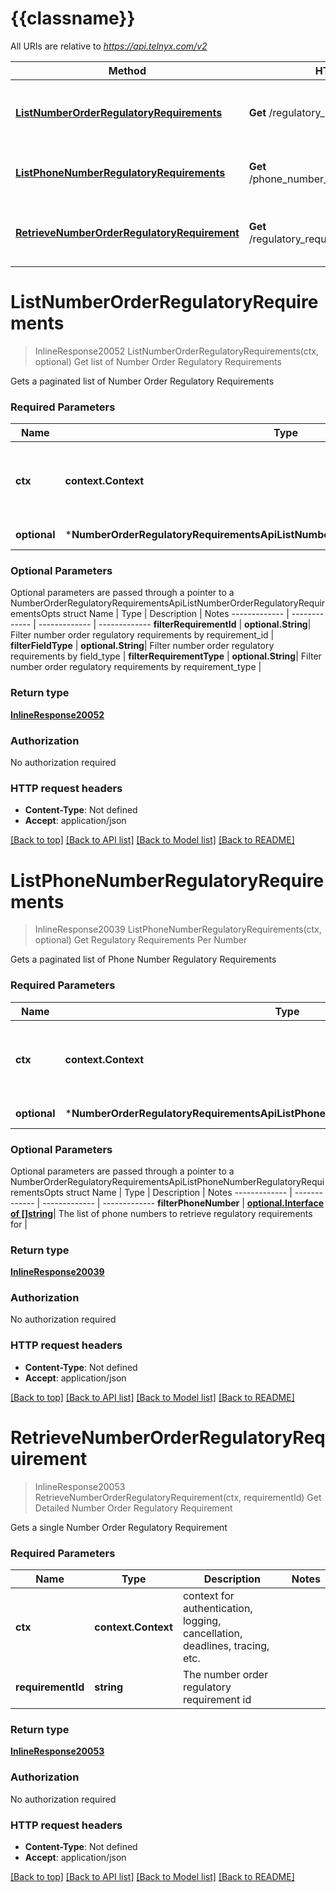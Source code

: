 # {{classname}}

All URIs are relative to *https://api.telnyx.com/v2*

Method | HTTP request | Description
------------- | ------------- | -------------
[**ListNumberOrderRegulatoryRequirements**](NumberOrderRegulatoryRequirementsApi.md#ListNumberOrderRegulatoryRequirements) | **Get** /regulatory_requirements | Get list of Number Order Regulatory Requirements
[**ListPhoneNumberRegulatoryRequirements**](NumberOrderRegulatoryRequirementsApi.md#ListPhoneNumberRegulatoryRequirements) | **Get** /phone_number_regulatory_requirements | Get Regulatory Requirements Per Number
[**RetrieveNumberOrderRegulatoryRequirement**](NumberOrderRegulatoryRequirementsApi.md#RetrieveNumberOrderRegulatoryRequirement) | **Get** /regulatory_requirements/{requirement_id} | Get Detailed Number Order Regulatory Requirement

# **ListNumberOrderRegulatoryRequirements**
> InlineResponse20052 ListNumberOrderRegulatoryRequirements(ctx, optional)
Get list of Number Order Regulatory Requirements

Gets a paginated list of Number Order Regulatory Requirements

### Required Parameters

Name | Type | Description  | Notes
------------- | ------------- | ------------- | -------------
 **ctx** | **context.Context** | context for authentication, logging, cancellation, deadlines, tracing, etc.
 **optional** | ***NumberOrderRegulatoryRequirementsApiListNumberOrderRegulatoryRequirementsOpts** | optional parameters | nil if no parameters

### Optional Parameters
Optional parameters are passed through a pointer to a NumberOrderRegulatoryRequirementsApiListNumberOrderRegulatoryRequirementsOpts struct
Name | Type | Description  | Notes
------------- | ------------- | ------------- | -------------
 **filterRequirementId** | **optional.String**| Filter number order regulatory requirements by requirement_id | 
 **filterFieldType** | **optional.String**| Filter number order regulatory requirements by field_type | 
 **filterRequirementType** | **optional.String**| Filter number order regulatory requirements by requirement_type | 

### Return type

[**InlineResponse20052**](inline_response_200_52.md)

### Authorization

No authorization required

### HTTP request headers

 - **Content-Type**: Not defined
 - **Accept**: application/json

[[Back to top]](#) [[Back to API list]](../README.md#documentation-for-api-endpoints) [[Back to Model list]](../README.md#documentation-for-models) [[Back to README]](../README.md)

# **ListPhoneNumberRegulatoryRequirements**
> InlineResponse20039 ListPhoneNumberRegulatoryRequirements(ctx, optional)
Get Regulatory Requirements Per Number

Gets a paginated list of Phone Number Regulatory Requirements

### Required Parameters

Name | Type | Description  | Notes
------------- | ------------- | ------------- | -------------
 **ctx** | **context.Context** | context for authentication, logging, cancellation, deadlines, tracing, etc.
 **optional** | ***NumberOrderRegulatoryRequirementsApiListPhoneNumberRegulatoryRequirementsOpts** | optional parameters | nil if no parameters

### Optional Parameters
Optional parameters are passed through a pointer to a NumberOrderRegulatoryRequirementsApiListPhoneNumberRegulatoryRequirementsOpts struct
Name | Type | Description  | Notes
------------- | ------------- | ------------- | -------------
 **filterPhoneNumber** | [**optional.Interface of []string**](string.md)| The list of phone numbers to retrieve regulatory requirements for | 

### Return type

[**InlineResponse20039**](inline_response_200_39.md)

### Authorization

No authorization required

### HTTP request headers

 - **Content-Type**: Not defined
 - **Accept**: application/json

[[Back to top]](#) [[Back to API list]](../README.md#documentation-for-api-endpoints) [[Back to Model list]](../README.md#documentation-for-models) [[Back to README]](../README.md)

# **RetrieveNumberOrderRegulatoryRequirement**
> InlineResponse20053 RetrieveNumberOrderRegulatoryRequirement(ctx, requirementId)
Get Detailed Number Order Regulatory Requirement

Gets a single Number Order Regulatory Requirement

### Required Parameters

Name | Type | Description  | Notes
------------- | ------------- | ------------- | -------------
 **ctx** | **context.Context** | context for authentication, logging, cancellation, deadlines, tracing, etc.
  **requirementId** | **string**| The number order regulatory requirement id | 

### Return type

[**InlineResponse20053**](inline_response_200_53.md)

### Authorization

No authorization required

### HTTP request headers

 - **Content-Type**: Not defined
 - **Accept**: application/json

[[Back to top]](#) [[Back to API list]](../README.md#documentation-for-api-endpoints) [[Back to Model list]](../README.md#documentation-for-models) [[Back to README]](../README.md)

